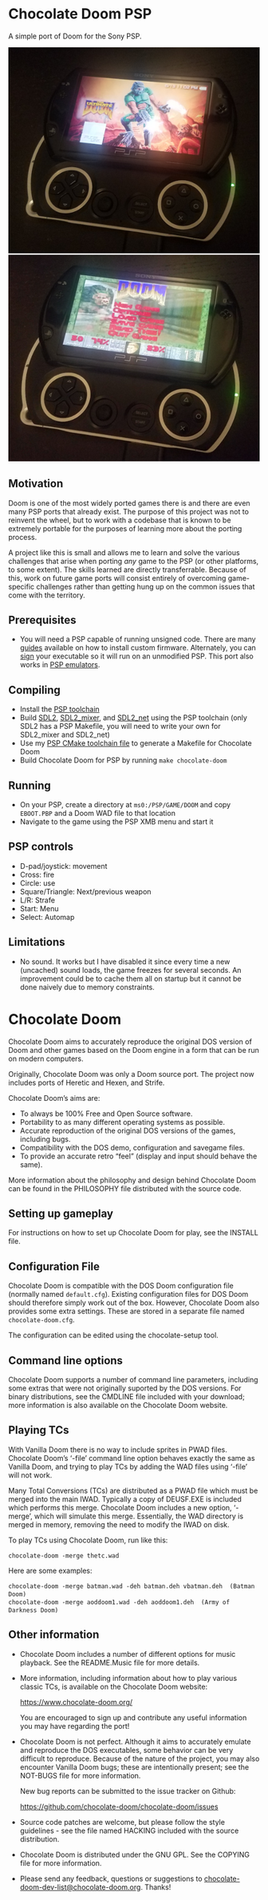 # Chocolate Doom PSP

A simple port of Doom for the Sony PSP.

![](images/pspdoom-xmb.png)
![](images/pspdoom-game.png)

## Motivation

Doom is one of the most widely ported games there is and there are even
many PSP ports that already exist. The purpose of this project was not to
reinvent the wheel, but to work with a codebase that is known to be extremely
portable for the purposes of learning more about the porting process.

A project like this is small and allows me to learn and solve the various
challenges that arise when porting _any_ game to the PSP (or other platforms, to
some extent). The skills learned are directly transferrable. Because of this, work
on future game ports will consist entirely of overcoming game-specific challenges
rather than getting hung up on the common issues that come with the territory.

## Prerequisites
* You will need a PSP capable of running unsigned code. There are many
  [guides](https://wololo.net/cfw4dummies) available on how to install custom
  firmware. Alternately, you can [sign](https://github.com/int-0/ebootsigner)
  your executable so it will run on an unmodified PSP. This port also works in
  [PSP emulators](https://www.ppsspp.org/).

## Compiling

* Install the [PSP toolchain](https://github.com/pspdev/psptoolchain)
* Build [SDL2](https://hg.libsdl.org/SDL/), [SDL2_mixer](https://hg.libsdl.org/SDL_mixer/),
  and [SDL2_net](https://hg.libsdl.org/SDL_net/) using the PSP toolchain (only SDL2 has a
  PSP Makefile, you will need to write your own for SDL2_mixer and SDL2_net)
* Use my [PSP CMake toolchain file](https://gist.github.com/mwpenny/00c51d3c2a45c4ec0002ef8645efc09d)
  to generate a Makefile for Chocolate Doom
* Build Chocolate Doom for PSP by running `make chocolate-doom`

## Running

* On your PSP, create a directory at `ms0:/PSP/GAME/DOOM` and copy `EBOOT.PBP` and a
  Doom WAD file to that location
* Navigate to the game using the PSP XMB menu and start it

## PSP controls

* D-pad/joystick: movement
* Cross: fire
* Circle: use
* Square/Triangle: Next/previous weapon
* L/R: Strafe
* Start: Menu
* Select: Automap

## Limitations

* No sound. It works but I have disabled it since every time a new (uncached) sound loads,
  the game freezes for several seconds. An improvement could be to cache them all on startup
  but it cannot be done naively due to memory constraints.


# Chocolate Doom

Chocolate Doom aims to accurately reproduce the original DOS version of
Doom and other games based on the Doom engine in a form that can be
run on modern computers.

Originally, Chocolate Doom was only a Doom source port. The project
now includes ports of Heretic and Hexen, and Strife.

Chocolate Doom’s aims are:

 * To always be 100% Free and Open Source software.
 * Portability to as many different operating systems as possible.
 * Accurate reproduction of the original DOS versions of the games,
   including bugs.
 * Compatibility with the DOS demo, configuration and savegame files.
 * To provide an accurate retro “feel” (display and input should
   behave the same).

More information about the philosophy and design behind Chocolate Doom
can be found in the PHILOSOPHY file distributed with the source code.

## Setting up gameplay

For instructions on how to set up Chocolate Doom for play, see the
INSTALL file.

## Configuration File

Chocolate Doom is compatible with the DOS Doom configuration file
(normally named `default.cfg`). Existing configuration files for DOS
Doom should therefore simply work out of the box. However, Chocolate
Doom also provides some extra settings. These are stored in a
separate file named `chocolate-doom.cfg`.

The configuration can be edited using the chocolate-setup tool.

## Command line options

Chocolate Doom supports a number of command line parameters, including
some extras that were not originally suported by the DOS versions. For
binary distributions, see the CMDLINE file included with your
download; more information is also available on the Chocolate Doom
website.

## Playing TCs

With Vanilla Doom there is no way to include sprites in PWAD files.
Chocolate Doom’s ‘-file’ command line option behaves exactly the same
as Vanilla Doom, and trying to play TCs by adding the WAD files using
‘-file’ will not work.

Many Total Conversions (TCs) are distributed as a PWAD file which must
be merged into the main IWAD. Typically a copy of DEUSF.EXE is
included which performs this merge. Chocolate Doom includes a new
option, ‘-merge’, which will simulate this merge. Essentially, the
WAD directory is merged in memory, removing the need to modify the
IWAD on disk.

To play TCs using Chocolate Doom, run like this:

```
chocolate-doom -merge thetc.wad
```

Here are some examples:

```
chocolate-doom -merge batman.wad -deh batman.deh vbatman.deh  (Batman Doom)
chocolate-doom -merge aoddoom1.wad -deh aoddoom1.deh  (Army of Darkness Doom)
```

## Other information

 * Chocolate Doom includes a number of different options for music
   playback. See the README.Music file for more details.

 * More information, including information about how to play various
   classic TCs, is available on the Chocolate Doom website:

     https://www.chocolate-doom.org/

   You are encouraged to sign up and contribute any useful information
   you may have regarding the port!

 * Chocolate Doom is not perfect. Although it aims to accurately
   emulate and reproduce the DOS executables, some behavior can be very
   difficult to reproduce. Because of the nature of the project, you
   may also encounter Vanilla Doom bugs; these are intentionally
   present; see the NOT-BUGS file for more information.

   New bug reports can be submitted to the issue tracker on Github:

     https://github.com/chocolate-doom/chocolate-doom/issues

 * Source code patches are welcome, but please follow the style
   guidelines - see the file named HACKING included with the source
   distribution.

 * Chocolate Doom is distributed under the GNU GPL. See the COPYING
   file for more information.

 * Please send any feedback, questions or suggestions to
   chocolate-doom-dev-list@chocolate-doom.org. Thanks!
